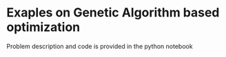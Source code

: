 # Exaples on Genetic Algorithm based optimization
Problem description and code is provided in the python notebook

